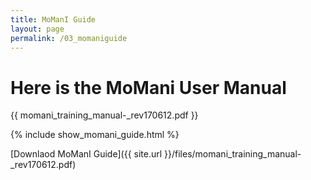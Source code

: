 ```yaml
---
title: MoManI Guide
layout: page
permalink: /03_momaniguide
---
```


# Here is the MoMani User Manual

{{ momani_training_manual-_rev170612.pdf }}

{% include show_momani_guide.html %}

[Downlaod MoManI Guide]({{ site.url }}/files/momani_training_manual-_rev170612.pdf)